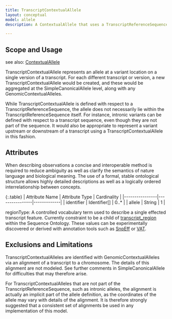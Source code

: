 ```yaml
---
title: TranscriptContextualAllele
layout: conceptual
model: allele
description: A ContextualAllele that uses a TranscriptReferenceSequence as its ReferenceSequence.

---
```


Scope and Usage
---------------

see also: [ContextualAllele](index.html)

TranscriptContextualAllele represents an allele at a variant location on a single version of a transcript.  For each different transcript or version, a new TranscriptContextualAllele would be created, and these would be aggregated at the SimpleCanonicalAllele level, along with any GenomicContextualAlleles.

While TranscriptContextualAllele is defined with respect to a TranscriptReferenceSequence, the allele does not necessarily lie within the TranscriptReferenceSequence itself.  For instance, intronic variants can be defined with respect to a transcript sequence, even though they are not part of the sequence.   It would also be appropriate to represent a variant upstream or downstream of a transcript using a TranscriptContextualAllele in this fashion.


Attributes
----------

When describing observations a concise and interoperable method is required to reduce ambiguity as well as clarify the semantics of nature language and biological meaning. The use of a formal, stable ontological structure allows highly detailed descriptions as well as a logically ordered interrelationship between concepts.

{:.table}
| Attribute Name | Attribute Type | Cardinality |
|----------------|----------------|-------------|
|   identifier   | Identifier[]   |    0..*     |
|   allele   | String   |    1    |

regionType: A controlled vocabulary term used to describe a single effected transcript feature. Currently constraint to be a child of [transcript_region](http://www.sequenceontology.org/browser/current_svn/term/SO:0000833) within the Sequence Ontology.  These values can be experimentally discovered or derived with annotation tools such as [SnpEff](http://snpeff.sourceforge.net/) or [VAT](http://www.yandell-lab.org/software/vaast.html).


Exclusions and Limitations
--------------------------

TranscriptContextualAlleles are identified with GenomicContextualAlleles via an alignment of a transcript to a chromosome.  The details of this alignment are not modeled.  See further comments in SimpleCanonicalAllele for difficulties that may therefore arise.

For TranscriptContextualAlleles that are not part of the TranscriptReferenceSequence, such as intronic alleles, the alignment is actually an implicit part of the allele definition, as the coordinates of the allele may vary with details of the alignment.  It is therefore strongly suggested that a consistent set of alignments be used in any implementation of this model.
